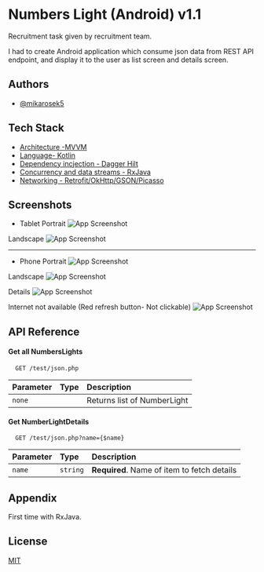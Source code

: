 
# Numbers Light (Android) v1.1

Recruitment task given by recruitment team.

I had to create Android application which consume json data from REST API endpoint,
and display it to the user as list screen and details screen.









## Authors

- [@mikarosek5](https://www.github.com/mikarosek5)


## Tech Stack

 - [Architecture -MVVM](https://developer.android.com/topic/architecture#recommended-app-arch)
 - [Language- Kotlin](https://developer.android.com/kotlin)
 - [Dependency incjection - Dagger Hilt](https://dagger.dev/hilt/)
 - [Concurrency and data streams - RxJava](https://reactivex.io/)
 - [Networking - Retrofit/OkHttp/GSON/Picasso](https://square.github.io/)
 


## Screenshots
- Tablet
Portrait
![App Screenshot](https://i.ibb.co/gRPhK7F/Screenshot-from-2022-10-16-23-03-26.png)

Landscape
![App Screenshot](https://i.ibb.co/n8QL3Qz/Screenshot-20221016-231150.png)

---

- Phone
Portrait
![App Screenshot](https://i.ibb.co/VBS5sBf/Screenshot-20221016-231519.png)

Landscape
![App Screenshot](https://i.ibb.co/4ZqKFvY/Screenshot-20221016-231541.png)

Details
![App Screenshot](https://i.ibb.co/D97S69T/Screenshot-20221016-231601.png)

Internet not available (Red refresh button- Not clickable)
![App Screenshot](https://i.ibb.co/51kMBCh/Screenshot-20221016-231637.png)




## API Reference

#### Get all NumbersLights

```http
  GET /test/json.php
```

| Parameter | Type     | Description                |
| :-------- | :------- | :------------------------- |
| `none` | | Returns list of NumberLight     |

#### Get NumberLightDetails

```http
  GET /test/json.php?name={$name}
```

| Parameter | Type     | Description                       |
| :-------- | :------- | :-------------------------------- |
| `name`      | `string` | **Required**. Name of item to fetch details |



## Appendix

First time with RxJava.


## License

[MIT](https://choosealicense.com/licenses/mit/)

